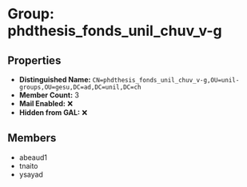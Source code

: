 # Group: phdthesis_fonds_unil_chuv_v-g

## Properties

- **Distinguished Name:** `CN=phdthesis_fonds_unil_chuv_v-g,OU=unil-groups,OU=gesu,DC=ad,DC=unil,DC=ch`
- **Member Count:** 3
- **Mail Enabled:** ❌
- **Hidden from GAL:** ❌

## Members

- abeaud1
- tnaito
- ysayad
